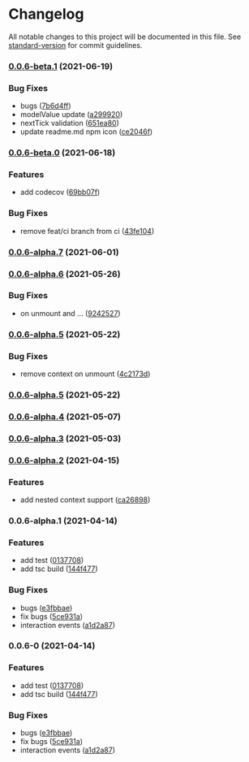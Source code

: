 # Changelog

All notable changes to this project will be documented in this file. See [standard-version](https://github.com/conventional-changelog/standard-version) for commit guidelines.

### [0.0.6-beta.1](https://github.com/SasanFarrokh/vulu/compare/v0.0.6-beta.0...v0.0.6-beta.1) (2021-06-19)


### Bug Fixes

* bugs ([7b6d4ff](https://github.com/SasanFarrokh/vulu/commit/7b6d4ff0481def96a9b2288e6039d91a32f709c0))
* modelValue update ([a299920](https://github.com/SasanFarrokh/vulu/commit/a2999206b706eca091d8a1dd640a295973bb9bfa))
* nextTick validation ([651ea80](https://github.com/SasanFarrokh/vulu/commit/651ea807c1ea86db67ae6cee222770c0d4a9fced))
* update readme.md npm icon ([ce2046f](https://github.com/SasanFarrokh/vulu/commit/ce2046faac5f8e9357584e9377bfaac5f1f2108d))

### [0.0.6-beta.0](https://github.com/SasanFarrokh/vulu/compare/v0.0.6-alpha.7...v0.0.6-beta.0) (2021-06-18)


### Features

* add codecov ([69bb07f](https://github.com/SasanFarrokh/vulu/commit/69bb07f3bcaba580242232c696e661bf858c75ce))


### Bug Fixes

* remove feat/ci branch from ci ([43fe104](https://github.com/SasanFarrokh/vulu/commit/43fe10456f832b8785e1c07f6781b2dca32ef421))

### [0.0.6-alpha.7](https://github.com/SasanFarrokh/vulu/compare/v0.0.6-alpha.6...v0.0.6-alpha.7) (2021-06-01)

### [0.0.6-alpha.6](https://github.com/SasanFarrokh/vulu/compare/v0.0.6-alpha.5...v0.0.6-alpha.6) (2021-05-26)


### Bug Fixes

* on unmount and ... ([9242527](https://github.com/SasanFarrokh/vulu/commit/9242527389d6a743d0b16dcf58359e6b7cfe0fe1))

### [0.0.6-alpha.5](https://github.com/SasanFarrokh/vulu/compare/v0.0.6-alpha.4...v0.0.6-alpha.5) (2021-05-22)


### Bug Fixes

* remove context on unmount ([4c2173d](https://github.com/SasanFarrokh/vulu/commit/4c2173dad08000ef982a7d6639bd83fd766ea345))

### [0.0.6-alpha.5](https://github.com/SasanFarrokh/vulu/compare/v0.0.6-alpha.4...v0.0.6-alpha.5) (2021-05-22)

### [0.0.6-alpha.4](https://github.com/SasanFarrokh/vulu/compare/v0.0.6-alpha.2...v0.0.6-alpha.4) (2021-05-07)

### [0.0.6-alpha.3](https://github.com/SasanFarrokh/vulu/compare/v0.0.6-alpha.2...v0.0.6-alpha.3) (2021-05-03)

### [0.0.6-alpha.2](https://github.com/SasanFarrokh/vulu/compare/v0.0.6-alpha.1...v0.0.6-alpha.2) (2021-04-15)


### Features

* add nested context support ([ca26898](https://github.com/SasanFarrokh/vulu/commit/ca26898a7cd55a7957ccf877010e641ada4ad847))

### 0.0.6-alpha.1 (2021-04-14)


### Features

* add test ([0137708](https://github.com/SasanFarrokh/vulu/commit/0137708fe287abe4e6208ab41353e90d372052e1))
* add tsc build ([144f477](https://github.com/SasanFarrokh/vulu/commit/144f477e6a8384f1054a6b6ef2475781c47e830f))


### Bug Fixes

* bugs ([e3fbbae](https://github.com/SasanFarrokh/vulu/commit/e3fbbae9195cf5e2af3a7c37a36aa8aaea38eccb))
* fix bugs ([5ce931a](https://github.com/SasanFarrokh/vulu/commit/5ce931ab74833f31b0c0d2a3dacf1b019af04304))
* interaction events ([a1d2a87](https://github.com/SasanFarrokh/vulu/commit/a1d2a873891a19282618e2eba620e4891295a401))

### 0.0.6-0 (2021-04-14)


### Features

* add test ([0137708](https://github.com/SasanFarrokh/vulu/commit/0137708fe287abe4e6208ab41353e90d372052e1))
* add tsc build ([144f477](https://github.com/SasanFarrokh/vulu/commit/144f477e6a8384f1054a6b6ef2475781c47e830f))


### Bug Fixes

* bugs ([e3fbbae](https://github.com/SasanFarrokh/vulu/commit/e3fbbae9195cf5e2af3a7c37a36aa8aaea38eccb))
* fix bugs ([5ce931a](https://github.com/SasanFarrokh/vulu/commit/5ce931ab74833f31b0c0d2a3dacf1b019af04304))
* interaction events ([a1d2a87](https://github.com/SasanFarrokh/vulu/commit/a1d2a873891a19282618e2eba620e4891295a401))
